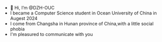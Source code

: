 - 👋 Hi, I’m @DZH-OUC
- I became a Computer Science student in Ocean University of China in Augest 2024
- I come from  Changsha in Hunan province of China,with a little social phobia
- I'm pleasured to communicate with you
